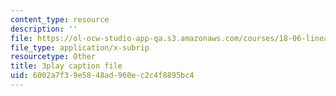 ```yaml
---
content_type: resource
description: ''
file: https://ol-ocw-studio-app-qa.s3.amazonaws.com/courses/18-06-linear-algebra-spring-2010/6002a7f39e5848ad960ec2c4f8895bc4_nHlE7EgJFds.srt
file_type: application/x-subrip
resourcetype: Other
title: 3play caption file
uid: 6002a7f3-9e58-48ad-960e-c2c4f8895bc4
---
```

